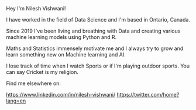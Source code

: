 Hey I'm Nilesh Vishwani!

I have worked in the field of Data Science and I'm based in Ontario, Canada.

Since 2019 I've been living and breathing with Data and creating various machine learning models using Python and R.

Maths and Statistics immensely motivate me and I always try to grow and learn something new on Machine learning and AI.

I lose track of time when I watch Sports or if I'm playing outdoor sports. You can say Cricket is my religion.

Find me elsewhere on:

https://www.linkedin.com/in/nilesh-vishwani/
https://twitter.com/home?lang=en  
